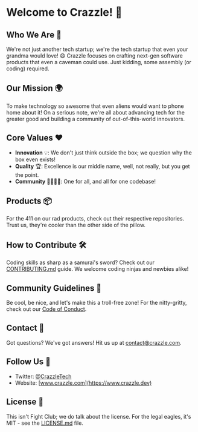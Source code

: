 # Welcome to Crazzle! 🚀

## Who We Are 🤔

We're not just another tech startup; we're the tech startup that even your grandma would love! 😄 Crazzle focuses on crafting next-gen software products that even a caveman could use. Just kidding, some assembly (or coding) required.

## Our Mission 🌍

To make technology so awesome that even aliens would want to phone home about it! On a serious note, we're all about advancing tech for the greater good and building a community of out-of-this-world innovators.

## Core Values ❤️

- **Innovation** 💡: We don't just think outside the box; we question why the box even exists!
- **Quality** 🏆: Excellence is our middle name, well, not really, but you get the point.
- **Community** 👨‍👩‍👧‍👦: One for all, and all for one codebase!

## Products 📦

For the 411 on our rad products, check out their respective repositories. Trust us, they're cooler than the other side of the pillow.

## How to Contribute 🛠️

Coding skills as sharp as a samurai's sword? Check out our [CONTRIBUTING.md](CONTRIBUTING.md) guide. We welcome coding ninjas and newbies alike!

## Community Guidelines 📜

Be cool, be nice, and let's make this a troll-free zone! For the nitty-gritty, check out our [Code of Conduct](CODE_OF_CONDUCT.md).

## Contact 💌

Got questions? We've got answers! Hit us up at [contact@crazzle.com](mailto:crazzle@crazzle.dev).

## Follow Us 🐾

- Twitter: [@CrazzleTech](https://twitter.com/crazzlehq)
- Website: [www.crazzle.com](https://www.crazzle.dev)

## License 📝

This isn't Fight Club; we do talk about the license. For the legal eagles, it's MIT - see the [LICENSE.md](LICENSE.md) file.
